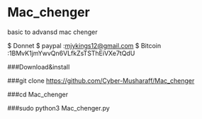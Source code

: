 # Mac_chenger
basic to advansd mac chenger 











$ Donnet 
$ paypal :mjykings12@gmail.com
$ Bitcoin :1BMvK1jmYwvQn6VLfkZsTSThEiVXe7tQdU

###Download&install

###git clone https://github.com/Cyber-Musharaff/Mac_chenger

###cd Mac_chenger

###sudo python3 Mac_chenger.py

